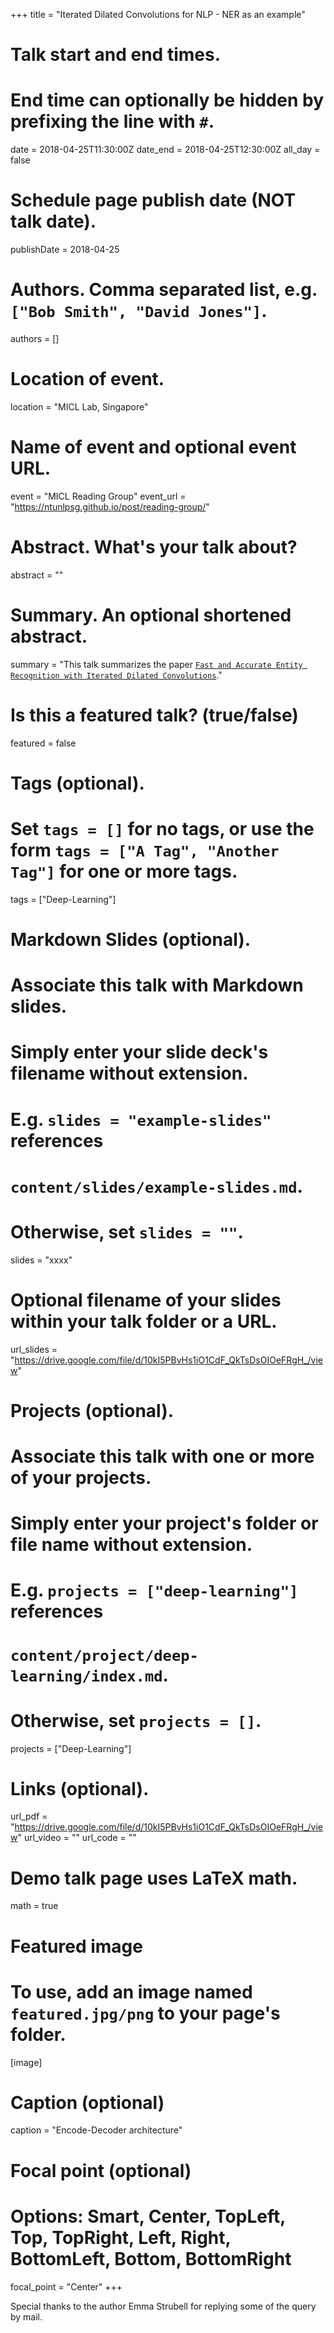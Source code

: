 +++
title = "Iterated Dilated Convolutions for NLP - NER as an example"

# Talk start and end times.
#   End time can optionally be hidden by prefixing the line with `#`.
date = 2018-04-25T11:30:00Z
date_end = 2018-04-25T12:30:00Z
all_day = false

# Schedule page publish date (NOT talk date).
publishDate = 2018-04-25

# Authors. Comma separated list, e.g. `["Bob Smith", "David Jones"]`.
authors = []

# Location of event.
location = "MICL Lab, Singapore"

# Name of event and optional event URL.
event = "MICL Reading Group"
event_url = "https://ntunlpsg.github.io/post/reading-group/"

# Abstract. What's your talk about?
abstract = ""

# Summary. An optional shortened abstract.
summary = "This talk summarizes the paper [`Fast and Accurate Entity Recognition with Iterated Dilated Convolutions`](https://arxiv.org/abs/1702.02098)."

# Is this a featured talk? (true/false)
featured = false

# Tags (optional).
#   Set `tags = []` for no tags, or use the form `tags = ["A Tag", "Another Tag"]` for one or more tags.
tags = ["Deep-Learning"]

# Markdown Slides (optional).
#   Associate this talk with Markdown slides.
#   Simply enter your slide deck's filename without extension.
#   E.g. `slides = "example-slides"` references 
#   `content/slides/example-slides.md`.
#   Otherwise, set `slides = ""`.
slides = "xxxx"

# Optional filename of your slides within your talk folder or a URL.
url_slides = "https://drive.google.com/file/d/10kI5PBvHs1iO1CdF_QkTsDsOIOeFRgH_/view"

# Projects (optional).
#   Associate this talk with one or more of your projects.
#   Simply enter your project's folder or file name without extension.
#   E.g. `projects = ["deep-learning"]` references 
#   `content/project/deep-learning/index.md`.
#   Otherwise, set `projects = []`.
projects = ["Deep-Learning"]

# Links (optional).
url_pdf = "https://drive.google.com/file/d/10kI5PBvHs1iO1CdF_QkTsDsOIOeFRgH_/view"
url_video = ""
url_code = ""

# Demo talk page uses LaTeX math.
math = true

# Featured image
# To use, add an image named `featured.jpg/png` to your page's folder. 
[image]
  # Caption (optional)
  caption = "Encode-Decoder architecture"

  # Focal point (optional)
  # Options: Smart, Center, TopLeft, Top, TopRight, Left, Right, BottomLeft, Bottom, BottomRight
  focal_point = "Center"
+++

Special thanks to the author Emma Strubell for replying some of the query by mail. 

<!-- {{% alert note %}}
Click on the **Slides** button above to view the built-in slides feature.
{{% /alert %}} -->

<!-- Slides can be added in a few ways:

- **Create** slides using Academic's *Slides* feature and link using `url_slides` parameter in the front matter of the talk file
- **Upload** an existing slide deck to `static/` and link using `url_slides` parameter in the front matter of the talk file
- **Embed** your slides (e.g. Google Slides) or presentation video on this page using [shortcodes](https://sourcethemes.com/academic/docs/writing-markdown-latex/).

Further talk details can easily be added to this page using *Markdown* and $\rm \LaTeX$ math code. -->
